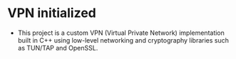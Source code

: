 # VPN initialized 

- This project is a custom VPN (Virtual Private Network) implementation built in C++ using low-level networking and cryptography libraries such as TUN/TAP and OpenSSL.